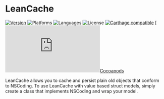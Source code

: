 # LeanCache
[![Version](https://img.shields.io/badge/version-v1.0.0-blue.svg)](https://github.com/KevinVitale/ReactiveJSON/releases/latest)
![Platforms](https://img.shields.io/badge/platforms-ios%20%7C%20osx%20%7C%20tvos-lightgrey.svg)
![Languages](https://img.shields.io/badge/languages-swift%202.3-orange.svg)
![License](https://img.shields.io/badge/license-MIT%2FApache-blue.svg)
[![Carthage compatible](https://img.shields.io/badge/Carthage-compatible-4BC51D.svg?style=flat)][Carthage]
[![Cocoapods compatible](https://img.shields.io/badge/Cocoapods-compatable-red.s
)[Cocoapods]

[Carthage]: https://github.com/carthage/carthage
[Cocoapods]: https://cocoapods.org

LeanCache allows you to cache and persist plain old objects that conform to NSCoding. To use LeanCache with value based struct models, simply create a class that implements NSCoding and wrap your model.

